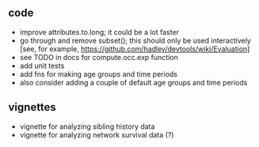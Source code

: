 code
----
* improve attributes.to.long; it could be a lot faster
* go through and remove subset(); this should only be used interactively [see, for example, https://github.com/hadley/devtools/wiki/Evaluation]
* see TODO in docs for compute.occ.exp function
* add unit tests
* add fns for making age groups and time periods
* also consider adding a couple of default age groups and time periods

vignettes
---------
* vignette for analyzing sibling history data
* vignette for analyzing network survival data (?)




